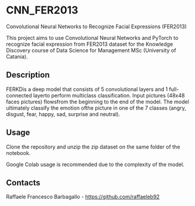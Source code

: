 # CNN_FER2013
Convolutional Neural Networks to Recognize Facial Expressions (FER2013)

This project aims to use Convolutional Neural Networks and PyTorch to recognize facial expression from FER2013 dataset for the Knowledge Discovery course of Data Science for Management MSc (University of Catania).

## Description

FERKDis a deep model that consists of 5 convolutional layers and 1 full-connected layerto perform multiclass classification. 
Input pictures (48x48 faces pictures) flowsfrom the beginning to the end of the model.  The model ultimately classify the emotion ofthe picture in one of the 7 classes (angry, disgust, fear, happy, sad, surprise and neutral).


## Usage

Clone the repository and unzip the zip dataset on the same folder of the notebook.

Google Colab usage is recommended due to the complexity of the model.


## Contacts

Raffaele Francesco Barbagallo - https://github.com/raffaeleb92